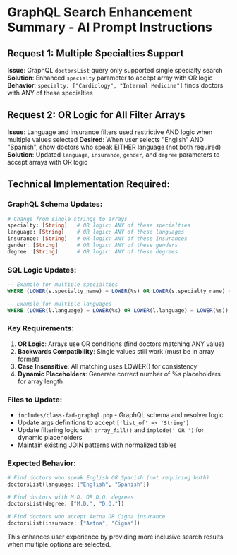 # GraphQL Search Enhancement Summary - AI Prompt Instructions

## Request 1: Multiple Specialties Support
**Issue**: GraphQL `doctorsList` query only supported single specialty search
**Solution**: Enhanced `specialty` parameter to accept array with OR logic
**Behavior**: `specialty: ["Cardiology", "Internal Medicine"]` finds doctors with ANY of these specialties

## Request 2: OR Logic for All Filter Arrays  
**Issue**: Language and insurance filters used restrictive AND logic when multiple values selected
**Desired**: When user selects "English" AND "Spanish", show doctors who speak EITHER language (not both required)
**Solution**: Updated `language`, `insurance`, `gender`, and `degree` parameters to accept arrays with OR logic

## Technical Implementation Required:

### GraphQL Schema Updates:
```graphql
# Change from single strings to arrays
specialty: [String]   # OR logic: ANY of these specialties
language: [String]    # OR logic: ANY of these languages  
insurance: [String]   # OR logic: ANY of these insurances
gender: [String]      # OR logic: ANY of these genders
degree: [String]      # OR logic: ANY of these degrees
```

### SQL Logic Updates:
```sql
-- Example for multiple specialties
WHERE (LOWER(s.specialty_name) = LOWER(%s) OR LOWER(s.specialty_name) = LOWER(%s))

-- Example for multiple languages  
WHERE (LOWER(l.language) = LOWER(%s) OR LOWER(l.language) = LOWER(%s))
```

### Key Requirements:
1. **OR Logic**: Arrays use OR conditions (find doctors matching ANY value)
2. **Backwards Compatibility**: Single values still work (must be in array format)
3. **Case Insensitive**: All matching uses LOWER() for consistency
4. **Dynamic Placeholders**: Generate correct number of %s placeholders for array length

### Files to Update:
- `includes/class-fad-graphql.php` - GraphQL schema and resolver logic
- Update args definitions to accept `['list_of' => 'String']`
- Update filtering logic with `array_fill()` and `implode(' OR ')` for dynamic placeholders
- Maintain existing JOIN patterns with normalized tables

### Expected Behavior:
```graphql
# Find doctors who speak English OR Spanish (not requiring both)
doctorsList(language: ["English", "Spanish"])

# Find doctors with M.D. OR D.O. degrees  
doctorsList(degree: ["M.D.", "D.O."])

# Find doctors who accept Aetna OR Cigna insurance
doctorsList(insurance: ["Aetna", "Cigna"])
```

This enhances user experience by providing more inclusive search results when multiple options are selected.